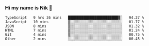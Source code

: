 ### Hi my name is Nik 👋

<!--
**NikDoe/NikDoe** is a ✨ _special_ ✨ repository because its `README.md` (this file) appears on your GitHub profile.

Here are some ideas to get you started:

- 🔭 I’m currently working on ...
- 🌱 I’m currently learning ...
- 👯 I’m looking to collaborate on ...
- 🤔 I’m looking for help with ...
- 💬 Ask me about ...
- 📫 How to reach me: ...
- 😄 Pronouns: ...
- ⚡ Fun fact: ...
-->

<!--START_SECTION:waka-->

```text
TypeScript   9 hrs 36 mins   ███████████████████████▓░   94.27 %
JavaScript   10 mins         ▒░░░░░░░░░░░░░░░░░░░░░░░░   01.77 %
JSON         8 mins          ▒░░░░░░░░░░░░░░░░░░░░░░░░   01.32 %
HTML         7 mins          ▒░░░░░░░░░░░░░░░░░░░░░░░░   01.24 %
Git          4 mins          ▒░░░░░░░░░░░░░░░░░░░░░░░░   00.75 %
Other        2 mins          ░░░░░░░░░░░░░░░░░░░░░░░░░   00.45 %
```

<!--END_SECTION:waka-->
